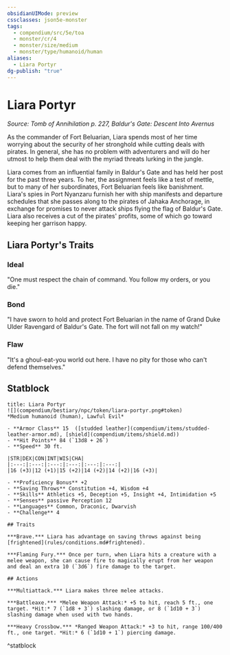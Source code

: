 ```yaml
---
obsidianUIMode: preview
cssclasses: json5e-monster
tags:
  - compendium/src/5e/toa
  - monster/cr/4
  - monster/size/medium
  - monster/type/humanoid/human
aliases:
  - Liara Portyr
dg-publish: "true"
---
```

# Liara Portyr
*Source: Tomb of Annihilation p. 227, Baldur's Gate: Descent Into Avernus*  

As the commander of Fort Beluarian, Liara spends most of her time worrying about the security of her stronghold while cutting deals with pirates. In general, she has no problem with adventurers and will do her utmost to help them deal with the myriad threats lurking in the jungle.

Liara comes from an influential family in Baldur's Gate and has held her post for the past three years. To her, the assignment feels like a test of mettle, but to many of her subordinates, Fort Beluarian feels like banishment. Liara's spies in Port Nyanzaru furnish her with ship manifests and departure schedules that she passes along to the pirates of Jahaka Anchorage, in exchange for promises to never attack ships flying the flag of Baldur's Gate. Liara also receives a cut of the pirates' profits, some of which go toward keeping her garrison happy.

## Liara Portyr's Traits

### Ideal

"One must respect the chain of command. You follow my orders, or you die."

### Bond

"I have sworn to hold and protect Fort Beluarian in the name of Grand Duke Ulder Ravengard of Baldur's Gate. The fort will not fall on my watch!"

### Flaw

"It's a ghoul-eat-you world out here. I have no pity for those who can't defend themselves."

## Statblock

```ad-statblock
title: Liara Portyr
![](compendium/bestiary/npc/token/liara-portyr.png#token)
*Medium humanoid (human), Lawful Evil*

- **Armor Class** 15  ([studded leather](compendium/items/studded-leather-armor.md), [shield](compendium/items/shield.md))
- **Hit Points** 84 (`13d8 + 26`)
- **Speed** 30 ft.

|STR|DEX|CON|INT|WIS|CHA|
|:---:|:---:|:---:|:---:|:---:|:---:|
|16 (+3)|12 (+1)|15 (+2)|14 (+2)|14 (+2)|16 (+3)|

- **Proficiency Bonus** +2
- **Saving Throws** Constitution +4, Wisdom +4
- **Skills** Athletics +5, Deception +5, Insight +4, Intimidation +5
- **Senses** passive Perception 12
- **Languages** Common, Draconic, Dwarvish
- **Challenge** 4

## Traits

***Brave.*** Liara has advantage on saving throws against being [frightened](rules/conditions.md#frightened).

***Flaming Fury.*** Once per turn, when Liara hits a creature with a melee weapon, she can cause fire to magically erupt from her weapon and deal an extra 10 (`3d6`) fire damage to the target.

## Actions

***Multiattack.*** Liara makes three melee attacks.

***Battleaxe.*** *Melee Weapon Attack:* +5 to hit, reach 5 ft., one target. *Hit:* 7 (`1d8 + 3`) slashing damage, or 8 (`1d10 + 3`) slashing damage when used with two hands.

***Heavy Crossbow.*** *Ranged Weapon Attack:* +3 to hit, range 100/400 ft., one target. *Hit:* 6 (`1d10 + 1`) piercing damage.
```
^statblock